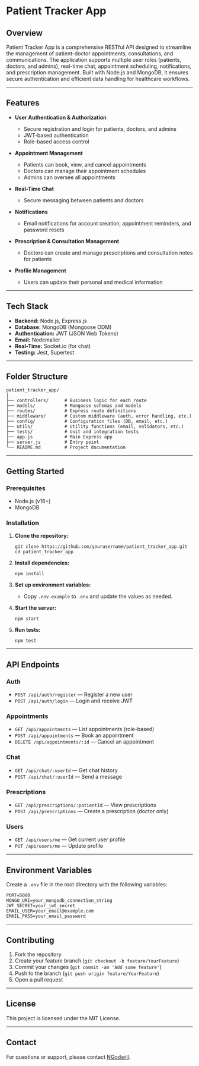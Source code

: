 # Patient Tracker App

## Overview

Patient Tracker App is a comprehensive RESTful API designed to streamline the management of patient-doctor appointments, consultations, and communications. The application supports multiple user roles (patients, doctors, and admins), real-time chat, appointment scheduling, notifications, and prescription management. Built with Node.js and MongoDB, it ensures secure authentication and efficient data handling for healthcare workflows.

---

## Features

- **User Authentication & Authorization**
  - Secure registration and login for patients, doctors, and admins
  - JWT-based authentication
  - Role-based access control

- **Appointment Management**
  - Patients can book, view, and cancel appointments
  - Doctors can manage their appointment schedules
  - Admins can oversee all appointments

- **Real-Time Chat**
  - Secure messaging between patients and doctors

- **Notifications**
  - Email notifications for account creation, appointment reminders, and password resets

- **Prescription & Consultation Management**
  - Doctors can create and manage prescriptions and consultation notes for patients

- **Profile Management**
  - Users can update their personal and medical information

---

## Tech Stack

- **Backend:** Node.js, Express.js
- **Database:** MongoDB (Mongoose ODM)
- **Authentication:** JWT (JSON Web Tokens)
- **Email:** Nodemailer
- **Real-Time:** Socket.io (for chat)
- **Testing:** Jest, Supertest

---

## Folder Structure

```
patient_tracker_app/
│
├── controllers/      # Business logic for each route
├── models/           # Mongoose schemas and models
├── routes/           # Express route definitions
├── middleware/       # Custom middleware (auth, error handling, etc.)
├── config/           # Configuration files (DB, email, etc.)
├── utils/            # Utility functions (email, validators, etc.)
├── tests/            # Unit and integration tests
├── app.js            # Main Express app
├── server.js         # Entry point
└── README.md         # Project documentation
```

---

## Getting Started

### Prerequisites

- Node.js (v16+)
- MongoDB

### Installation

1. **Clone the repository:**
   ```
   git clone https://github.com/yourusername/patient_tracker_app.git
   cd patient_tracker_app
   ```

2. **Install dependencies:**
   ```
   npm install
   ```

3. **Set up environment variables:**
   - Copy `.env.example` to `.env` and update the values as needed.

4. **Start the server:**
   ```
   npm start
   ```

5. **Run tests:**
   ```
   npm test
   ```

---

## API Endpoints

### Auth

- `POST /api/auth/register` — Register a new user
- `POST /api/auth/login` — Login and receive JWT

### Appointments

- `GET /api/appointments` — List appointments (role-based)
- `POST /api/appointments` — Book an appointment
- `DELETE /api/appointments/:id` — Cancel an appointment

### Chat

- `GET /api/chat/:userId` — Get chat history
- `POST /api/chat/:userId` — Send a message

### Prescriptions

- `GET /api/prescriptions/:patientId` — View prescriptions
- `POST /api/prescriptions` — Create a prescription (doctor only)

### Users

- `GET /api/users/me` — Get current user profile
- `PUT /api/users/me` — Update profile

---

## Environment Variables

Create a `.env` file in the root directory with the following variables:

```
PORT=5000
MONGO_URI=your_mongodb_connection_string
JWT_SECRET=your_jwt_secret
EMAIL_USER=your_email@example.com
EMAIL_PASS=your_email_password
```

---

## Contributing

1. Fork the repository
2. Create your feature branch (`git checkout -b feature/YourFeature`)
3. Commit your changes (`git commit -am 'Add some feature'`)
4. Push to the branch (`git push origin feature/YourFeature`)
5. Open a pull request

---

## License

This project is licensed under the MIT License.

---

## Contact

For questions or support, please contact [NGodwill](mailto:nyonggodwill11@gmail.com).